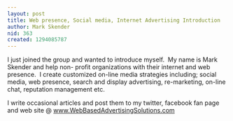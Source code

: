 ```yaml
---
layout: post
title: Web presence, Social media, Internet Advertising Introduction
author: Mark Skender
nid: 363
created: 1294085787
---
```

<p>I just joined the group and wanted to introduce myself.&nbsp; My name is Mark Skender and help non- profit organizations with their internet and web presence.&nbsp; I create customized on-line media strategies including; social media, web presence, search and display advertising, re-marketing, on-line chat, reputation management etc.</p>
<p>I write occasional articles and post them to my twitter, facebook fan page and web site @ <a href="http://www.webbasedadvertisingsolutions.com/">www.WebBasedAdvertisingSolutions.com</a> &nbsp;</p>
